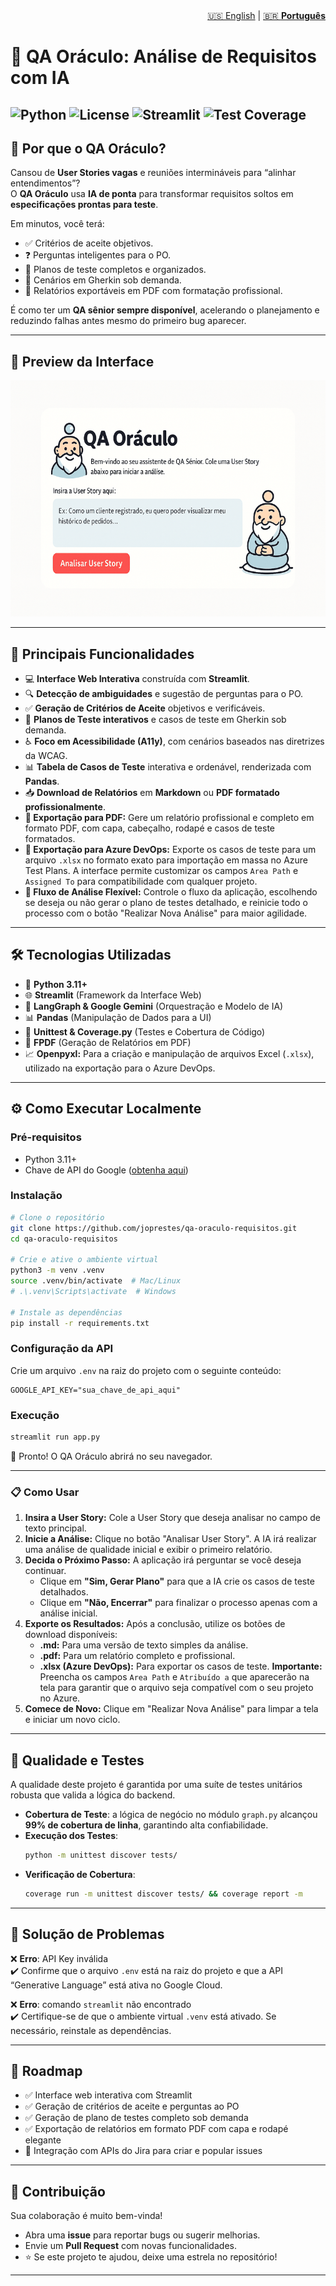 <nav aria-label="Language switcher" style="text-align: right;">
  <a href="README.md">🇺🇸 English</a> | 
  <a href="README-pt.md" aria-current="page">🇧🇷 <strong>Português</strong></a>
</nav>

# 🔮 QA Oráculo: Análise de Requisitos com IA

![Python](https://img.shields.io/badge/python-3.11+-blue.svg)
![License](https://img.shields.io/badge/license-MIT-green.svg)
![Streamlit](https://img.shields.io/badge/Streamlit-App-red.svg)
![Test Coverage](https://img.shields.io/badge/coverage-99%25-brightgreen.svg)
---

## 🚀 Por que o QA Oráculo?

Cansou de **User Stories vagas** e reuniões intermináveis para “alinhar entendimentos”?  
O **QA Oráculo** usa **IA de ponta** para transformar requisitos soltos em **especificações prontas para teste**.  

Em minutos, você terá:  
- ✅ Critérios de aceite objetivos.  
- ❓ Perguntas inteligentes para o PO.  
- 📝 Planos de teste completos e organizados.  
- 🧪 Cenários em Gherkin sob demanda.  
- 📄 Relatórios exportáveis em PDF com formatação profissional.  

É como ter um **QA sênior sempre disponível**, acelerando o planejamento e reduzindo falhas antes mesmo do primeiro bug aparecer.  

---
## 📸 Preview da Interface

![QA Oráculo Demo](assets/qa_oraculo_cartoon_demo.gif)

---

## 🚀 Principais Funcionalidades

-   💻 **Interface Web Interativa** construída com **Streamlit**.  
-   🔍 **Detecção de ambiguidades** e sugestão de perguntas para o PO.  
-   ✅ **Geração de Critérios de Aceite** objetivos e verificáveis.  
-   📝 **Planos de Teste interativos** e casos de teste em Gherkin sob demanda.  
-   ♿ **Foco em Acessibilidade (A11y)**, com cenários baseados nas diretrizes da WCAG.  
-   📊 **Tabela de Casos de Teste** interativa e ordenável, renderizada com **Pandas**.  
-   📥 **Download de Relatórios** em **Markdown** ou **PDF formatado profissionalmente**.
- **📄 Exportação para PDF:** Gere um relatório profissional e completo em formato PDF, com capa, cabeçalho, rodapé e casos de teste formatados.
- **🚀 Exportação para Azure DevOps:** Exporte os casos de teste para um arquivo `.xlsx` no formato exato para importação em massa no Azure Test Plans. A interface permite customizar os campos `Area Path` e `Assigned To` para compatibilidade com qualquer projeto.
- **🔄 Fluxo de Análise Flexível:** Controle o fluxo da aplicação, escolhendo se deseja ou não gerar o plano de testes detalhado, e reinicie todo o processo com o botão "Realizar Nova Análise" para maior agilidade.  

---

## 🛠️ Tecnologias Utilizadas

-   🐍 **Python 3.11+**  
-   🌐 **Streamlit** (Framework da Interface Web)  
-   🧠 **LangGraph & Google Gemini** (Orquestração e Modelo de IA)  
-   📊 **Pandas** (Manipulação de Dados para a UI)  
-   🧪 **Unittest & Coverage.py** (Testes e Cobertura de Código)  
-   📄 **FPDF** (Geração de Relatórios em PDF)  
-   📈 **Openpyxl:** Para a criação e manipulação de arquivos Excel (`.xlsx`), utilizado na exportação para o Azure DevOps.

---

## ⚙️ Como Executar Localmente

### Pré-requisitos
-   Python 3.11+  
-   Chave de API do Google ([obtenha aqui](https://aistudio.google.com/app/apikey))  

### Instalação
```bash
# Clone o repositório
git clone https://github.com/joprestes/qa-oraculo-requisitos.git
cd qa-oraculo-requisitos

# Crie e ative o ambiente virtual
python3 -m venv .venv
source .venv/bin/activate  # Mac/Linux
# .\.venv\Scripts\activate  # Windows

# Instale as dependências
pip install -r requirements.txt
```

### Configuração da API
Crie um arquivo `.env` na raiz do projeto com o seguinte conteúdo:  

```env
GOOGLE_API_KEY="sua_chave_de_api_aqui"
```

### Execução
```bash
streamlit run app.py
```

🎉 Pronto! O QA Oráculo abrirá no seu navegador.  

---
### 📋 Como Usar

1.  **Insira a User Story:** Cole a User Story que deseja analisar no campo de texto principal.
2.  **Inicie a Análise:** Clique no botão "Analisar User Story". A IA irá realizar uma análise de qualidade inicial e exibir o primeiro relatório.
3.  **Decida o Próximo Passo:** A aplicação irá perguntar se você deseja continuar.
    - Clique em **"Sim, Gerar Plano"** para que a IA crie os casos de teste detalhados.
    - Clique em **"Não, Encerrar"** para finalizar o processo apenas com a análise inicial.
4.  **Exporte os Resultados:** Após a conclusão, utilize os botões de download disponíveis:
    - **.md:** Para uma versão de texto simples da análise.
    - **.pdf:** Para um relatório completo e profissional.
    - **.xlsx (Azure DevOps):** Para exportar os casos de teste. **Importante:** Preencha os campos `Area Path` e `Atribuído a` que aparecerão na tela para garantir que o arquivo seja compatível com o seu projeto no Azure.
5.  **Comece de Novo:** Clique em "Realizar Nova Análise" para limpar a tela e iniciar um novo ciclo.
---

## 🧪 Qualidade e Testes

A qualidade deste projeto é garantida por uma suíte de testes unitários robusta que valida a lógica do backend.  

- **Cobertura de Teste**: a lógica de negócio no módulo `graph.py` alcançou **99% de cobertura de linha**, garantindo alta confiabilidade.  
- **Execução dos Testes**:  
  ```bash
  python -m unittest discover tests/
  ```
- **Verificação de Cobertura**:  
  ```bash
  coverage run -m unittest discover tests/ && coverage report -m
  ```

---

## 🤔 Solução de Problemas

❌ **Erro**: API Key inválida  
✔️ Confirme que o arquivo `.env` está na raiz do projeto e que a API “Generative Language” está ativa no Google Cloud.  

❌ **Erro**: comando `streamlit` não encontrado  
✔️ Certifique-se de que o ambiente virtual `.venv` está ativado. Se necessário, reinstale as dependências.  

---

## 📌 Roadmap

- ✅ Interface web interativa com Streamlit  
- ✅ Geração de critérios de aceite e perguntas ao PO  
- ✅ Geração de plano de testes completo sob demanda  
- ✅ Exportação de relatórios em formato PDF com capa e rodapé elegante  
- 🔗 Integração com APIs do Jira para criar e popular issues  
  

---

## 🤝 Contribuição

Sua colaboração é muito bem-vinda!  
- Abra uma **issue** para reportar bugs ou sugerir melhorias.  
- Envie um **Pull Request** com novas funcionalidades.  
- ⭐ Se este projeto te ajudou, deixe uma estrela no repositório!  

---
